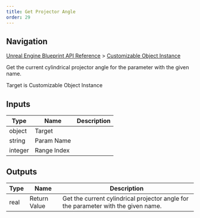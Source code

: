 ```yaml
---
title: Get Projector Angle
order: 29
---
```

## Navigation

[Unreal Engine Blueprint API Reference](https://dev.epicgames.com/documentation/en-us/unreal-engine/BlueprintAPI) > [Customizable Object Instance](https://dev.epicgames.com/documentation/en-us/unreal-engine/BlueprintAPI/CustomizableObjectInstance)

Get the current cylindrical projector angle for the parameter with the given name.

Target is Customizable Object Instance

## Inputs

| Type | Name | Description |
| --- | --- | --- |
| object | Target |  |
| string | Param Name |  |
| integer | Range Index |  |

## Outputs

| Type | Name | Description |
| --- | --- | --- |
| real | Return Value | Get the current cylindrical projector angle for the parameter with the given name. |
